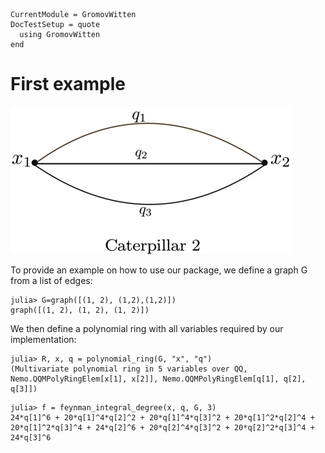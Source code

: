 ```@meta
CurrentModule = GromovWitten
DocTestSetup = quote
  using GromovWitten
end
```

# First example

![alt text](img/caterpillar2.png)

To provide an example on how to use our package, we define a graph G from a list of edges:

```jldoctest graph
julia> G=graph([(1, 2), (1,2),(1,2)])
graph([(1, 2), (1, 2), (1, 2)])
```

We then define a polynomial ring with all variables required by our implementation:

```jldoctest graph
julia> R, x, q = polynomial_ring(G, "x", "q")
(Multivariate polynomial ring in 5 variables over QQ, Nemo.QQMPolyRingElem[x[1], x[2]], Nemo.QQMPolyRingElem[q[1], q[2], q[3]])
```

```jldoctest graph
julia> f = feynman_integral_degree(x, q, G, 3)
24*q[1]^6 + 20*q[1]^4*q[2]^2 + 20*q[1]^4*q[3]^2 + 20*q[1]^2*q[2]^4 + 20*q[1]^2*q[3]^4 + 24*q[2]^6 + 20*q[2]^4*q[3]^2 + 20*q[2]^2*q[3]^4 + 24*q[3]^6
```

